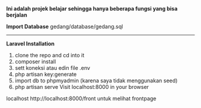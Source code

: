 **Ini adalah projek belajar sehingga hanya beberapa fungsi yang bisa berjalan**

**Import Database**
gedang/database/gedang.sql

---

**Laravel Installation**
1. clone the repo and cd into it
2. composer install
3. sett koneksi atau edin file .env
4. php artisan key:generate
5. import db to phpmyadmin (karena saya tidak menggunakan seed)
7. php artisan serve
Visit localhost:8000 in your browser

localhost http://localhost:8000/front untuk melihat frontpage
